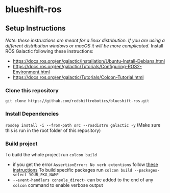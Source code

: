 # blueshift-ros
## Setup Instructions
_Note: these instructions are meant for a linux distribution. If you are using a different distribution windows or macOS it will be more complicated._
Install ROS Galactic following these instructions:
- https://docs.ros.org/en/galactic/Installation/Ubuntu-Install-Debians.html
- https://docs.ros.org/en/galactic/Tutorials/Configuring-ROS2-Environment.html
- https://docs.ros.org/en/galactic/Tutorials/Colcon-Tutorial.html

### Clone this repository
`git clone https://github.com/redshiftrobotics/blueshift-ros.git`

### Install Dependencies
`rosdep install -i --from-path src --rosdistro galactic -y` (Make sure this is run in the root folder of this repository)

### Build project
To build the whole project run `colcon build`
- if you get the error `AssertionError: No verb extentions` follow [these instructions](https://github.com/aws-robotics/aws-iot-bridge-example/issues/2#issuecomment-810040837)
To build specific packages run `colcon build --packages-select YOUR_PKG_NAME`
- `--event-handlers console_direct+` can be added to the end of any `colcon` command to enable verbose output
